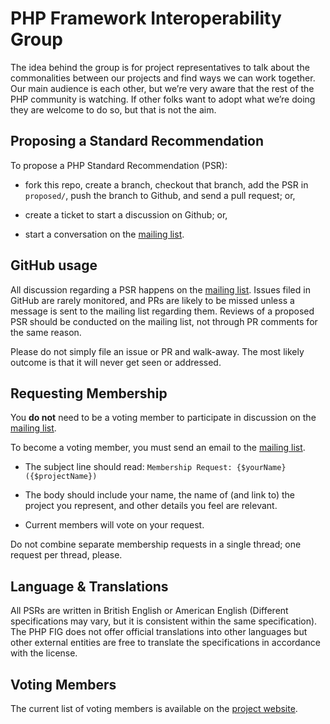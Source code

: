 PHP Framework Interoperability Group
====================================

The idea behind the group is for project representatives to talk about the
commonalities between our projects and find ways we can work together. Our main
audience is each other, but we’re very aware that the rest of the PHP community
is watching. If other folks want to adopt what we’re doing they are welcome to
do so, but that is not the aim.


Proposing a Standard Recommendation
------------------------------------

To propose a PHP Standard Recommendation (PSR):

- fork this repo, create a branch, checkout that branch, add the PSR in
  `proposed/`, push the branch to Github, and send a pull request; or,

- create a ticket to start a discussion on Github; or,

- start a conversation on the [mailing list][].

[mailing list]: http://groups.google.com/group/php-fig/

GitHub usage
------------

All discussion regarding a PSR happens on the [mailing list][]. Issues filed
in GitHub are rarely monitored, and PRs are likely to be missed unless a message
is sent to the mailing list regarding them.  Reviews of a proposed PSR should be
conducted on the mailing list, not through PR comments for the same reason.

Please do not simply file an issue or PR and walk-away.  The most likely outcome
is that it will never get seen or addressed.

Requesting Membership
---------------------

You **do not** need to be a voting member to participate in discussion on
the [mailing list][].

To become a voting member, you must send an email to the [mailing list][].

- The subject line should read: `Membership Request: {$yourName} ({$projectName})`

- The body should include your name, the name of (and link to) the project you
  represent, and other details you feel are relevant.

- Current members will vote on your request.

Do not combine separate membership requests in a single thread; one request
per thread, please.

Language & Translations
-----------------------

All PSRs are written in British English or American English (Different specifications
may vary, but it is consistent within the same specification). The PHP FIG does not
offer official translations into other languages but other external entities are free
to translate the specifications in accordance with the license.


Voting Members
--------------

The current list of voting members is available on the [project website][].

[project website]: http://www.php-fig.org/
